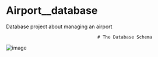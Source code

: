 # Airport__database
Database project about managing an airport


                                       # The Database Schema
![image](https://github.com/draghici05/Airport_database/assets/147331173/8e41d432-0bb4-4836-9a60-da879beb4edb)
